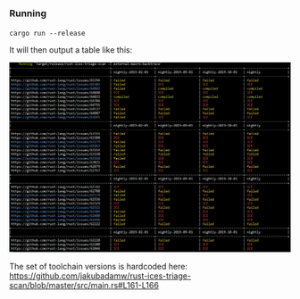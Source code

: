 ### Running

`cargo run --release`

It will then output a table like this:

![screenshot](screenshot.png "Screenshot")

The set of toolchain versions is hardcoded here: https://github.com/jakubadamw/rust-ices-triage-scan/blob/master/src/main.rs#L161-L166
